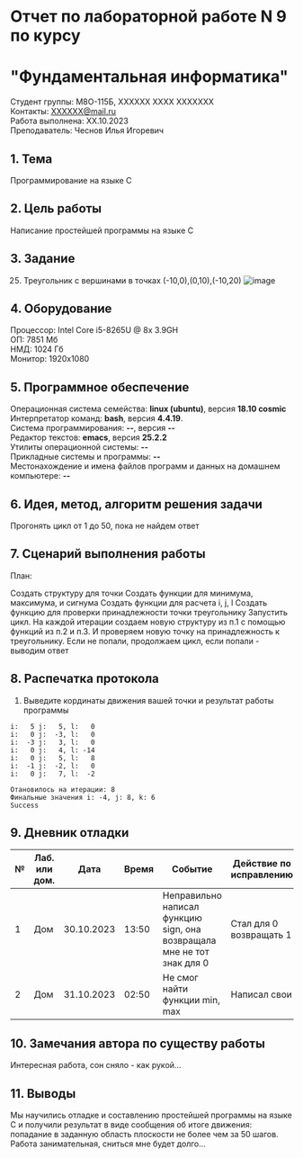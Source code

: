 # Отчет по лабораторной работе N 9 по курсу
# "Фундаментальная информатика"

Студент группы: M8О-115Б, ХХХХХХ ХХХХ ХХХХХХХ\
Контакты: ХХХХХХ@mail.ru \
Работа выполнена: ХХ.10.2023\
Преподаватель: Чеснов Илья Игоревич

## 1. Тема

Программирование на языке C

## 2. Цель работы

Написание простейшей программы на языке C

## 3. Задание

25. Треугольник с вершинами в точках (-10,0),(0,10),(-10,20)
![image](https://github.com/KirillLizunov/mai_python_laba/assets/75213389/b071f69f-471a-444e-bc6e-d993d722ee28)


## 4. Оборудование

Процессор: Intel Core i5-8265U @ 8x 3.9GH\
ОП: 7851 Мб\
НМД: 1024 Гб\
Монитор: 1920x1080

## 5. Программное обеспечение

Операционная система семейства: **linux (ubuntu)**, версия **18.10 cosmic**\
Интерпретатор команд: **bash**, версия **4.4.19**.\
Система программирования: **--**, версия **--**\
Редактор текстов: **emacs**, версия **25.2.2**\
Утилиты операционной системы: **--**\
Прикладные системы и программы: **--**\
Местонахождение и имена файлов программ и данных на домашнем компьютере: **--**

## 6. Идея, метод, алгоритм решения задачи

Прогонять цикл от 1 до 50, пока не найдем ответ


## 7. Сценарий выполнения работы

План:

Создать структуру для точки
Создать функции для минимума, максимума, и сигнума
Создать функции для расчета i, j, l
Создать функцию для проверки принадлежности точки треугольнику
Запустить цикл. На каждой итерации создаем новую структуру из п.1 с помощью функций из п.2 и п.3. И проверяем новую точку на принадлежность к треугольнику. Если не попали, продолжаем цикл, если попали - выводим ответ

## 8. Распечатка протокола

1. Выведите кординаты движения вашей точки и результат работы программы

```
i:   5 j:   5, l:   0
i:   0 j:  -3, l:   0
i:  -3 j:   3, l:   0
i:   0 j:   4, l: -14
i:   0 j:   5, l:   8
i:  -1 j:  -2, l:   0
i:   0 j:   7, l:  -2

Отановилось на итерации: 8
Финальные значения i: -4, j: 8, k: 6
Success

```

## 9. Дневник отладки

| № | Лаб. или дом. | Дата       | Время     | Событие                                                | Действие по исправлению   | Примечание     |
|---|---------------|------------|-----------|--------------------------------------------------------|---------------------------|----------------|
|1  | Дом           | 30.10.2023 | 13:50     | Неправильно написал функцию sign, она возвращала мне не тот знак для 0| Стал для 0 возвращать 1  | Часто забываю про нули  |
|2  | Дом           | 31.10.2023 | 02:50     | Не смог найти функции min, max | Написал свои | До C таким не занимался                |

## 10. Замечания автора по существу работы

Интересная работа, сон сняло - как рукой...

## 11. Выводы

Мы научились отладке и составлению простейшей программы на языке С и получили результат в виде сообщения об итоге движения: попадание в заданную область плоскости не более чем за 50 шагов. Работа занимательная, сниться мне будет долго...

